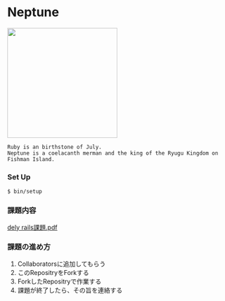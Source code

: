 # Neptune

<img src="https://user-images.githubusercontent.com/4189626/31365236-d8a89fb2-ada4-11e7-907a-877701405a97.jpg" width="250px">

```
Ruby is an birthstone of July.
Neptune is a coelacanth merman and the king of the Ryugu Kingdom on Fishman Island.
```

### Set Up

`$ bin/setup`

### 課題内容

[dely rails課題.pdf](https://drive.google.com/file/d/0B7J5t0ac-MAITng1V1AxWFJic1k/view?usp=sharing)

### 課題の進め方

1. Collaboratorsに追加してもらう
2. このRepositryをForkする
3. ForkしたRepositryで作業する
4. 課題が終了したら、その旨を連絡する
